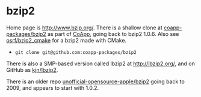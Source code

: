 # bzip2

Home page is http://www.bzip.org/. There is a shallow clone at [coapp-packages/bzip2](https://github.com/coapp-packages/bzip2) as part of [CoApp](http://coapp.org/), going back to bzip2 1.0.6. Also see [osrf/bzip2_cmake](https://github.com/osrf/bzip2_cmake) for a bzip2 made with CMake.

- `git clone git@github.com:coapp-packages/bzip2`

There is also a SMP-based version called lbzip2 at http://lbzip2.org/, and on GitHub as [kjn/lbzip2](https://github.com/kjn/lbzip2).

There is an older repo [unofficial-opensource-apple/bzip2](https://github.com/unofficial-opensource-apple/bzip2) going back to 2009, and appears to start with 1.0.2.
